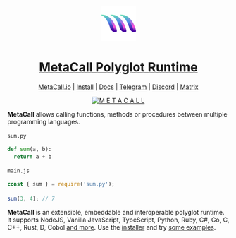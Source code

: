 <div align="center">
  <a href="https://metacall.io" target="_blank"><img src="https://raw.githubusercontent.com/metacall/core/master/deploy/images/logo.png" alt="METACALL" style="max-width:100%; margin: 0 auto;" width="80" height="80">
  <h1><b>MetaCall Polyglot Runtime</b></h1></a>
  <a href="https://metacall.io">MetaCall.io</a> |
  <a href="https://github.com/metacall/install">Install</a> |
  <a href="https://github.com/metacall/core/blob/master/docs/README.md">Docs</a> |
  <a href="https://t.me/joinchat/BMSVbBatp0Vi4s5l4VgUgg">Telegram</a> |
  <a href="https://discord.gg/upwP4mwJWa">Discord</a> |
  <a href="https://matrix.to/#/!wOPPTChTestHdAHEOf:matrix.org">Matrix</a>

  <a href="https://medium.com/@metacall/call-functions-methods-or-procedures-between-programming-languages-with-metacall-58cfece35d7" target="_blank"><img src="https://raw.githubusercontent.com/metacall/core/master/deploy/images/overview.png" alt="M E T A C A L L" style="max-width:100%; margin: 0 auto;" width="350" height="auto"></a>
</div>

**MetaCall** allows calling functions, methods or procedures between multiple programming languages.

`sum.py`
``` python
def sum(a, b):
  return a + b
```

`main.js`
``` javascript
const { sum } = require('sum.py');

sum(3, 4); // 7
```

**MetaCall** is an extensible, embeddable and interoperable polyglot runtime. It supports NodeJS, Vanilla JavaScript, TypeScript, Python, Ruby, C#, Go, C, C++, Rust, D, Cobol [and more](https://github.com/metacall/core/blob/master/docs/README.md#2-language-support). Use the [installer](https://github.com/metacall/install) and try [some examples](https://github.com/metacall/beautifulsoup-express-example).

